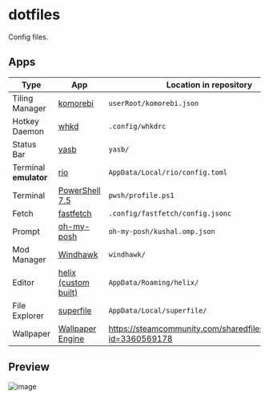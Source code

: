 # dotfiles

Config files.

## Apps

| Type                  | App                                                                                                                 | Location in repository                                            |
| --------------------- | ------------------------------------------------------------------------------------------------------------------- | ----------------------------------------------------------------- |
| Tiling Manager        | [komorebi](https://github.com/LGUG2Z/komorebi)                                                                      | `userRoot/komorebi.json`                                          |
| Hotkey Daemon         | [whkd](https://github.com/LGUG2Z/whkd)                                                                              | `.config/whkdrc`                                                  |
| Status Bar            | [yasb](https://github.com/amnweb/yasb)                                                                              | `yasb/`                                                           |
| Terminal **emulator** | [rio](https://github.com/raphamorim/rio)                                                                            | `AppData/Local/rio/config.toml`                                   |
| Terminal              | [PowerShell 7.5](https://github.com/PowerShell/PowerShell)                                                          | `pwsh/profile.ps1`                                                |
| Fetch                 | [fastfetch](https://github.com/fastfetch-cli/fastfetch)                                                             | `.config/fastfetch/config.jsonc`                                  |
| Prompt                | [oh-my-posh](https://github.com/jandedobbeleer/oh-my-posh)                                                          | `oh-my-posh/kushal.omp.json`                                      |
| Mod Manager           | [Windhawk](https://github.com/ramensoftware/windhawk)                                                               | `windhawk/`                                                       |
| Editor                | [helix](https://github.com/helix-editor/helix) [(custom built)](https://github.com/NSPC911-forks/helix/tree/patchy) | `AppData/Roaming/helix/`                                          |
| File Explorer         | [superfile](https://github.com/yorukot/superfile)                                                                   | `AppData/Local/superfile/`                                        |
| Wallpaper             | [Wallpaper Engine](https://www.wallpaperengine.io)                                                                  | https://steamcommunity.com/sharedfiles/filedetails/?id=3360569178 |

## Preview

![image](https://github.com/user-attachments/assets/9a57070f-5a64-4c8a-8a62-46cac8df300e)
